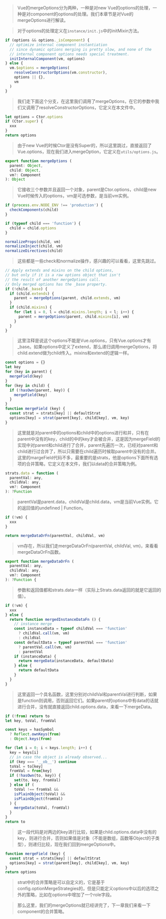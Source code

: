 > Vue的mergeOptions分为两种，一种是对new Vue的options的处理，一种是对component的options的处理。我们本章节是对Vue的mergeOptions进行解读。

> 对于options的处理定义在`instance/init.js`中的initMixin方法。

```javascript
if (options && options._isComponent) {
  // optimize internal component instantiation
  // since dynamic options merging is pretty slow, and none of the
  // internal component options needs special treatment.
  initInternalComponent(vm, options)
} else {
  vm.$options = mergeOptions(
    resolveConstructorOptions(vm.constructor),
    options || {},
    vm
  )
}
```

> 我们走下面这个分支，在这里我们调用了mergeOptions，在它的参数中我们又调用了resolveConstructorOptions，它定义在本文件中。

```javascript
let options = Ctor.options
if (Ctor.super) {
  xxx
}
return options
```

> 由于new Vue的时候Ctor是没有Super的，所以这里跳过，直接返回了Vue.options，现在我们进入mergeOption，它定义在`utils/options.js`。

```javascript
export function mergeOptions (
  parent: Object,
  child: Object,
  vm?: Component
): Object
```

> 它接收三个参数并且返回一个对象，parent是Ctor.options，child是new Vue时候传入的options，vm是可选参数，是当前vm实例。

```javascript
if (process.env.NODE_ENV !== 'production') {
  checkComponents(child)
}

if (typeof child === 'function') {
  child = child.options
}

normalizeProps(child, vm)
normalizeInject(child, vm)
normalizeDirectives(child)
```

> 这些都是一些check和normalize操作，感兴趣的可以看看，这里先跳过。

```javascript
// Apply extends and mixins on the child options,
// but only if it is a raw options object that isn't
// the result of another mergeOptions call.
// Only merged options has the _base property.
if (!child._base) {
  if (child.extends) {
    parent = mergeOptions(parent, child.extends, vm)
  }
  if (child.mixins) {
    for (let i = 0, l = child.mixins.length; i < l; i++) {
      parent = mergeOptions(parent, child.mixins[i], vm)
    }
  }
}
```

> 这里注释是说这个options不能是Vue.options，只有Vue.options才有_base。如果options中定义了extend，那么递归调用mergeOptions，将child.extend做为child传入。mixins和extend的逻辑一样。

```javascript
const options = {}
let key
for (key in parent) {
  mergeField(key)
}
for (key in child) {
  if (!hasOwn(parent, key)) {
    mergeField(key)
  }
}
function mergeField (key) {
  const strat = strats[key] || defaultStrat
  options[key] = strat(parent[key], child[key], vm, key)
}
```

> 这里就是对parent中的options和child中的options进行和并，只有在parent中没有的key，child的中的key才会被合并，这是因为mergeField的实现中对parent和child进行了合并，parent先遍历一次，已经对parent和child进行过合并了，所以只需要在child遍历时候取parent中没有的合并。这里的margeField代码不多，最重要的是strats，他是options下面所有选项的合并策略，它定义在本文件，我们以data的合并策略为例。

```javascript
strats.data = function (
  parentVal: any,
  childVal: any,
  vm?: Component
): ?Function
```

> parentVal是parent.data，childVal是child.data，vm是当前Vue实例。它的返回值的undefined | Function。

```javascript
if (!vm) {
  xxx
}

return mergeDataOrFn(parentVal, childVal, vm)
```

> vm存在，所以我们走mergeDataOrFn(parentVal, childVal, vm)，来看看mergeDataOrFn函数。

```javascript
export function mergeDataOrFn (
  parentVal: any,
  childVal: any,
  vm?: Component
): ?Function {
```

> 参数和返回值都和strats.data一样（实际上Strats.data返回的就是它返回的值）。

```javascript
if (!vm) {
  xxx
} else {
  return function mergedInstanceDataFn () {
    // instance merge
    const instanceData = typeof childVal === 'function'
      ? childVal.call(vm, vm)
      : childVal
    const defaultData = typeof parentVal === 'function'
      ? parentVal.call(vm, vm)
      : parentVal
    if (instanceData) {
      return mergeData(instanceData, defaultData)
    } else {
      return defaultData
    }
  }
}
```

> 这里返回一个具名函数，这里分别对childVal和parentVal进行判断，如果是function则调用，否则返回它们。如果parent的options中有data的话就进行合并，没有就直接返回child.options.data，来看一下mergeData。

```javascript
if (!from) return to
let key, toVal, fromVal

const keys = hasSymbol
  ? Reflect.ownKeys(from)
  : Object.keys(from)

for (let i = 0; i < keys.length; i++) {
  key = keys[i]
  // in case the object is already observed...
  if (key === '__ob__') continue
  toVal = to[key]
  fromVal = from[key]
  if (!hasOwn(to, key)) {
    set(to, key, fromVal)
  } else if (
    toVal !== fromVal &&
    isPlainObject(toVal) &&
    isPlainObject(fromVal)
  ) {
    mergeData(toVal, fromVal)
  }
}
return to
```

> 这一段代码是对两边的key进行比较，如果是child.options.data中没有的key，则进行合并，否则如果值是对象（不能是数组，函数等Object的子类型），则递归比较，现在我们回到mergeOptions中。

```javascript
function mergeField (key) {
  const strat = strats[key] || defaultStrat
  options[key] = strat(parent[key], child[key], vm, key)
}
return options
```

> strat中的合并策略是可以自定义的，它是基于config.optionMergeStrategies的，但是只能定义options中以后的选项之外的策略，比如在options中增加了一个role字段。

> 那么这里，我们的mergeOptions就已经讲完了，下一章我们来看一下component的合并策略。